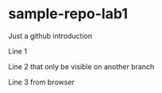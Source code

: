 # sample-repo-lab1
Just a github introduction

Line 1

Line 2 that only be visible on another branch

Line 3 from browser
